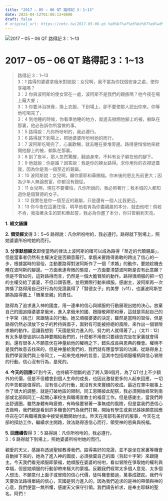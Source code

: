 ```yaml
---
title: "2017 – 05 – 06 QT 路得記 3：1~13"
date: 2025-04-12T01:08:13+0800
draft: false
# original_url: https://cmtc.tw/2017-05-06-qt-%e8%b7%af%e5%be%97%e8%a8%98-3%ef%bc%9a113
---
```


![2017 – 05 – 06 QT 路得記 3：1~13](/images/qt.jpg   "2017 – 05 – 06 QT 路得記 3：1~13")

# 2017 – 05 – 06 QT 路得記 3：1~13

> 路得記 3：1~13  
> 3：1 路得的婆婆拿俄米對她說：女兒啊，我不當為你找個安身之處，使你享福嗎？  
> 3：2 你與波阿斯的使女常在一處，波阿斯不是我們的親族嗎？他今夜在場上簸大麥；  
> 3：3 你要沐浴抹膏，換上衣服，下到場上，卻不要使那人認出你來。你等他吃喝完了，  
> 3：4 到他睡的時候，你看準他睡的地方，就進去掀開他腳上的被，躺臥在那裏，他必告訴你所當做的事。  
> 3：5 路得說：凡你所吩咐的，我必遵行。  
> 3：6 路得就下到場上，照她婆婆所吩咐她的而行。  
> 3：7 波阿斯吃喝完了，心裏歡暢，就去睡在麥堆旁邊。路得便悄悄地來掀開他腳上的被，躺臥在那裏。  
> 3：8 到了夜半，那人忽然驚醒，翻過身來，不料有女子躺在他的腳下。  
> 3：9 他就說：你是誰？回答說：我是你的婢女路得。求你用你的衣襟遮蓋我，因為你是我一個至近的親屬。  
> 3：10 波阿斯說：女兒啊，願你蒙耶和華賜福。你末後的恩比先前更大；因為少年人無論貧富，你都沒有跟從。  
> 3：11 女兒啊，現在不要懼怕，凡你所說的，我必照著行；我本城的人都知道你是個賢德的女子。  
> 3：12 我實在是你一個至近的親屬，只是還有一個人比我更近。  
> 3：13 你今夜在這裏住宿，明早他若肯為你盡親屬的本分，就由他吧！倘若不肯，我指著永生的耶和華起誓，我必為你盡了本分，你只管躺到天亮。

**1.** **經文誦讀**

**2.** **領受經文**得 3：5~6 路得說：凡你所吩咐的，我必遵行。路得就下到場上，照她婆婆所吩咐她的而行。

**3. 分享默想經文**即使當時的律法上波阿斯的確可以成為路得「至近的代贖親屬」，但是當事者仍然有主權決定是否願意履行。拿俄米要路得勇敢的跨出了信心的一步，根據當時的習俗，主動要路得對波阿斯作了一個「求婚」的動作，要她趁機去睡在波阿斯的腳邊。一方面表達卑微的態度，一方面要清楚波阿斯是否有此意願？但是不管如何，這對路得而言，仍然是一個大膽冒險的動作。路得很順服的把一切的主權交給了婆婆，不但口頭答應，並用實際行動來順服。感謝主，波阿斯再一次誇獎了路得用自己好行為的見證贏得了「賢德女子」的美譽（v11），也讓波阿斯甘願為路得盡上「贖業至親」的責任。

路得為了追求進入神的國度，用一連串的信心與順服的行動展現出她的決心。放棄自己的國追隨婆婆拿俄米，進入拿俄米的國、跟隨敬拜耶和華，這就是背起自己的十字架（捨己）來跟隨主的行動。她又順服婆婆的決定，雖然是當時的習俗，但是路得仍然必須放下女子的矜持與面子，面對有可能被拒絕的風險，來作出一個冒險求婚的動作。這讓我想到「天國是努力進入的，努力的人就得著了。」（太11：12）有太多基督徒誤以為神要賜給我們的，什麼都不用做只要禱告完坐在家裏就會得到。還有很多人不願意伏在神量給他的權柄之下，錯失成長與恩典的機會。權柄不是我們故意去找來的，但是神量給我們的，我們就有應當學習的功課。從路得身上我們學習我們與上帝同工，一起來完成神的旨意，這其中包括順服權柄與信心冒險的行動。信心沒有行為，是死的。

**4. 今天的回應**QT到今天，也持續不間斷的過了跨入第6個月，為了QT付上不少額外的代價，但是不但體會到個人生命的成長，也因此激發更多的人起來回應，一切的辛苦都是值得的。沒有信心的行動，就沒有未來豐碩的收成。最近在軍中服事上作了很大的調整，就是打破地區的限制，同工恩賜彼此配搭，我必須開始經常到南部或北部與同工一起關心軍校生與職場宣教士的福音工作。但是感謝主，當我們跨出舒適圈，雖然身體有時疲倦，有時候要冒著一事無成的風險，但是當我們憑信心去做時，我們總是看到許多機會的門為我們打開，開始有學生或弟兄姊妹願意回應呼召在QT與職場異象中接受挑戰開始付出。昨天在南部有美好的服事，今天在北部的探訪工作，繼續求主開路，效法路得憑信心而行，領受神的恩典與祝福。

**5. 回應禱告**得 3：5 路得說：凡你所吩咐的，我必遵行。  
3：6 路得就下到場上，照她婆婆所吩咐她的而行。

親愛的天父，感謝祢透過聖經教導我們，路得美好的見證，並不是坐在家裏等機會自動掉下來的，她為了進入神的國度，必須捨棄自己的國（背起十字架）來跟隨主。今天我們看見順服即蒙福，她順服在婆婆的吩咐，看似冒險在爭取她的權利與幸福，但是她順服的行動卻帶來極大的蒙福。反觀我們經常太多個人意見、太多個人想法、不願意付上面子或冒險的信心代價，徒叫機會錯過，萬事成蹉跎。我們今天要效法路得單純的信心，天國是努力進入的，因為我們追求的是神的帶領與神的心意，我們便當一無所懼，感謝天父保守引領。我們禱告祈求，是奉主耶穌的聖名，阿們！